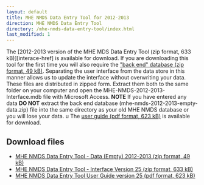 ```yaml
---
layout: default
title: MHE NMDS Data Entry Tool for 2012-2013
direction: MHE NMDS Data Entry Tool
directory: /mhe-nmds-data-entry-tool/index.html
last_modified: 1
---
```


The [2012-2013 version of the MHE MDS Data Entry Tool (zip format, 633 kB)][interace-href] is available for download.
If you are downloading this tool for the first time you will also require the ["back end" database (zip format, 49 kB)][emptydata-href]. Separating the user interface from the data store in this manner allows us to update the interface without overwriting your data.
These files are distributed in zipped form. Extract them both to the same folder on your computer and open the MHE-NMDS-2012-2013-Interface.mdb file with Microsoft Access.
**NOTE** If you have entered any data **DO NOT** extract the back end database (mhe-nmds-2012-2013-empty-data.zip) file into the same directory as your old MHE NMDS database or you will lose your data.
u
The [user guide (pdf format, 623 kB)][userguide-href] is available for download.
## Download files
* [MHE NMDS Data Entry Tool - Data (Empty) 2012-2013 (zip format, 49 kB)][emptydata-href]
* [MHE NMDS Data Entry Tool - Interface Version 25 (zip format, 633 kB)][interface-href]
* [MHE NMDS Data Entry Tool User Guide version 25 (pdf format, 623 kB)][userguide-href]

[interface-href]: /site/assets/files/1011/mhe-nmds-2012-2013-interface.zip
[emptydata-href]: /site/assets/files/1011/mhe-nmds-2012-2013-empty-data.zip
[userguide-href]: /site/assets/files/1011/mhe-nmds-2012-2013-de-tool-user-guide.pdf
